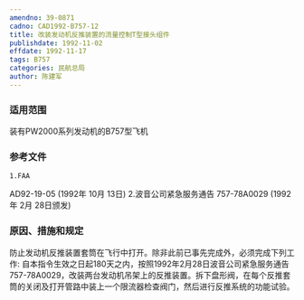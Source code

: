 ```yaml
---
amendno: 39-0871
cadno: CAD1992-B757-12
title: 改装发动机反推装置的流量控制T型接头组件
publishdate: 1992-11-02
effdate: 1992-11-17
tags: B757
categories: 民航总局
author: 陈建军
---
```


### 适用范围 
装有PW2000系列发动机的B757型飞机

### 参考文件
    1.FAA 
AD92-19-05 (1992年 10月 13日) 
    2.波音公司紧急服务通告 757-78A0029 (1992年 2月 28日颁发) 


### 原因、措施和规定 
防止发动机反推装置套筒在飞行中打开。除非此前已事先完成外，必须完成下列工作: 
    自本指令生效之日起180天之内，按照1992年2月28日波音公司紧急服务通告757-78A0029，改装两台发动机吊架上的反推装置。拆下盘形阀，在每个反推套筒的关闭及打开管路中装上一个限流器检查阀门，然后进行反推系统的功能试验。
